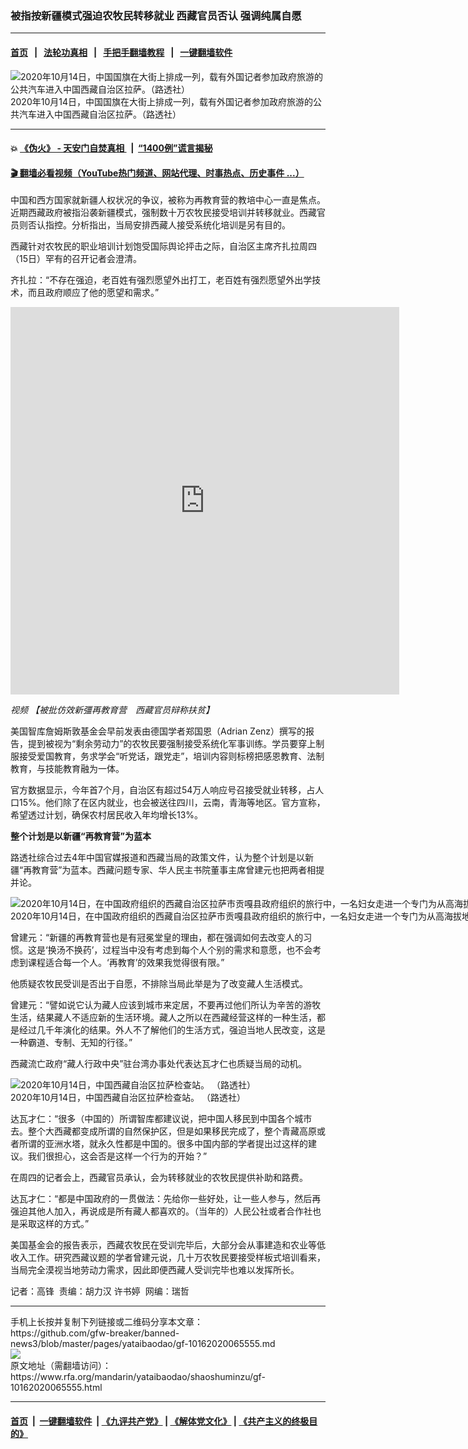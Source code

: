 ### 被指按新疆模式强迫农牧民转移就业    西藏官员否认 强调纯属自愿
------------------------

#### [首页](https://github.com/gfw-breaker/banned-news3/blob/master/README.md) &nbsp;&nbsp;|&nbsp;&nbsp; [法轮功真相](https://github.com/begood0513/basic/blob/master/README.md)  &nbsp;&nbsp;|&nbsp;&nbsp; [手把手翻墙教程](https://github.com/gfw-breaker/guides/wiki)  &nbsp;&nbsp;|&nbsp;&nbsp; [一键翻墙软件](https://github.com/gfw-breaker/nogfw/blob/master/README.md)  



<div id="headerimg">
 <img alt="2020年10月14日，中国国旗在大街上排成一列，载有外国记者参加政府旅游的公共汽车进入中国西藏自治区拉萨。（路透社）" src="https://www.rfa.org/mandarin/yataibaodao/shaoshuminzu/gf-10162020065555.html/2020-10-15T082328Z_704695219_RC2WIJ90RK05_RTRMADP_3_CHINA-TIBET-USA.jpg/@@images/73321e0e-7e6d-45b5-bcc2-02dde971f7eb.jpeg" title="2020年10月14日，中国国旗在大街上排成一列，载有外国记者参加政府旅游的公共汽车进入中国西藏自治区拉萨。（路透社）"/>
 <div id="headerimgcontents">
  <div id="headerimgcaption">
   <span>
    2020年10月14日，中国国旗在大街上排成一列，载有外国记者参加政府旅游的公共汽车进入中国西藏自治区拉萨。（路透社）
   </span>
   <!-- zoomattribute -->
  </div>
  <!-- headerimgcaption -->
 </div>
 <!-- headerimagecontents -->
</div>

<hr/>


#### 💥 [《伪火》 - 天安门自焚真相 ](http://158.247.195.190:10000/videos/blog/weihuo.html)&nbsp; |&nbsp; [“1400例”谎言揭秘  ](http://158.247.195.190:10000/videos/blog/jiexi1400.html)

#### [ 🎬  翻墙必看视频（YouTube热门频道、网站代理、时事热点、历史事件 ...）](https://github.com/gfw-breaker/links/blob/master/banned.md)

<div id="storytext">
 <div>
  <div class="slot_header">
  </div>
 </div>
 <p>
 </p>
 <p>
  中国和西方国家就新疆人权状况的争议，被称为再教育营的教培中心一直是焦点。近期西藏政府被指沿袭新疆模式，强制数十万农牧民接受培训并转移就业。西藏官员则否认指控。分析指出，当局安排西藏人接受系统化培训是另有目的。
 </p>
 <p>
  西藏针对农牧民的职业培训计划饱受国际舆论抨击之际，自治区主席齐扎拉周四（15日）罕有的召开记者会澄清。
 </p>
 <p>
 </p>
 <p>
 </p>
 <p>
  齐扎拉：“不存在强迫，老百姓有强烈愿望外出打工，老百姓有强烈愿望外出学技术，而且政府顺应了他的愿望和需求。”
 </p>
 <p>
 </p>
 <p>
  <iframe frameborder="0" height="620" scrolling="no" src="https://www.facebook.com/plugins/video.php?href=https%3A%2F%2Fwww.facebook.com%2FRFAChinese%2Fvideos%2F383946123016923%2F&amp;show_text=0&amp;width=622" width="622">
  </iframe>
 </p>
 <p>
  <i>
   <span class="hzawbc8m oo9gr5id hnhda86s b2s5l15y o3w64lxj rwim8176 c8b282yb mau55g9w fe6kdd0r ns63r2gh aigsh9s9 nxhoafnm keod5gw0 a8c37x1j rrkovp55 c1et5uql qv66sw1b hpfvmrgz d2edcug0" dir="auto">
    <span class="r8blr3vg l9j0dhe7 stjgntxs ni8dbmo4 a8c37x1j">
     视频
     <span class="hzawbc8m oo9gr5id knj5qynh a3bd9o3v jq4qci2q iv3no6db c8b282yb mau55g9w fe6kdd0r d3f4x2em aigsh9s9 nxhoafnm keod5gw0 a8c37x1j rrkovp55 c1et5uql qv66sw1b hpfvmrgz d2edcug0" dir="auto">
     </span>
    </span>
   </span>
   【被批仿效新彊再教育营　西藏官员辩称扶贫】
  </i>
  <span class="hzawbc8m oo9gr5id hnhda86s b2s5l15y o3w64lxj rwim8176 c8b282yb mau55g9w fe6kdd0r ns63r2gh aigsh9s9 nxhoafnm keod5gw0 a8c37x1j rrkovp55 c1et5uql qv66sw1b hpfvmrgz d2edcug0" dir="auto">
   <span class="r8blr3vg l9j0dhe7 stjgntxs ni8dbmo4 a8c37x1j">
    <span class="hzawbc8m oo9gr5id knj5qynh a3bd9o3v jq4qci2q iv3no6db c8b282yb mau55g9w fe6kdd0r d3f4x2em aigsh9s9 nxhoafnm keod5gw0 a8c37x1j rrkovp55 c1et5uql qv66sw1b hpfvmrgz d2edcug0" dir="auto">
    </span>
   </span>
  </span>
 </p>
 <div class="ii04i59q c1et5uql hcukyx3x oygrvhab cxmmr5t8 kvgmc6g5">
  <div dir="auto" style="text-align: start; ">
  </div>
 </div>
 <p>
 </p>
 <p>
  美国智库詹姆斯敦基金会早前发表由德国学者郑国恩（Adrian Zenz）撰写的报告，提到被视为“剩余劳动力”的农牧民要强制接受系统化军事训练。学员要穿上制服接受爱国教育，务求学会“听党话，跟党走”，培训内容则标榜把感恩教育、法制教育，与技能教育融为一体。
 </p>
 <p>
  官方数据显示，今年首7个月，自治区有超过54万人响应号召接受就业转移，占人口15%。他们除了在区内就业，也会被送往四川，云南，青海等地区。官方宣称，希望透过计划，确保农村居民收入年均增长13%。
 </p>
 <p>
  <b>
   整个计划是以新疆“再教育营”为蓝本
  </b>
 </p>
 <p>
  路透社综合过去4年中国官媒报道和西藏当局的政策文件，认为整个计划是以新疆“再教育营”为蓝本。西藏问题专家、华人民主书院董事主席曾建元也把两者相提并论。
 </p>
 <p>
 </p>
 <p>
  <div class="image-inline captioned" style="width:1500px;">
   <div style="width:1500px;">
    <img alt="2020年10月14日，在中国政府组织的西藏自治区拉萨市贡嘎县政府组织的旅行中，一名妇女走进一个专门为从高海拔地区搬迁而来的藏人村庄，这是当局称之为扶贫计划的一部分。（路透社）" src="https://www.rfa.org/mandarin/yataibaodao/shaoshuminzu/gf-10162020065555.html/2020-10-15T082313Z_89909559_RC2WIJ9VMUQO_RTRMADP_3_CHINA-TIBET-USA.jpg" title="2020年10月14日，在中国政府组织的西藏自治区拉萨市贡嘎县政府组织的旅行中，一名妇女走进一个专门为从高海拔地区搬迁而来的藏人村庄，这是当局称之为扶贫计划的一部分。（路透社）"/>
   </div>
   <div class="image-caption">
    <span style="width:1500px;">
     2020年10月14日，在中国政府组织的西藏自治区拉萨市贡嘎县政府组织的旅行中，一名妇女走进一个专门为从高海拔地区搬迁而来的藏人村庄，这是当局称之为扶贫计划的一部分。（路透社）
    </span>
    <span class="copyright">
    </span>
   </div>
  </div>
 </p>
 <p>
  曾建元：“新疆的再教育营也是有冠冕堂皇的理由，都在强调如何去改变人的习惯。这是‘换汤不换药’，过程当中没有考虑到每个人个别的需求和意愿，也不会考虑到课程适合每一个人。‘再教育’的效果我觉得很有限。”
 </p>
 <p>
  他质疑农牧民受训是否出于自愿，不排除当局此举是为了改变藏人生活模式。
 </p>
 <p>
  曾建元：“譬如说它认为藏人应该到城市来定居，不要再过他们所认为辛苦的游牧生活，结果藏人不适应新的生活环境。藏人之所以在西藏经营这样的一种生活，都是经过几千年演化的结果。外人不了解他们的生活方式，强迫当地人民改变，这是一种霸道、专制、无知的行径。”
 </p>
 <p>
  西藏流亡政府“藏人行政中央”驻台湾办事处代表达瓦才仁也质疑当局的动机。
 </p>
 <p>
 </p>
 <p>
  <div class="image-inline captioned" style="width:1500px;">
   <div style="width:1500px;">
    <img alt="2020年10月14日，中国西藏自治区拉萨检查站。 （路透社）" src="https://www.rfa.org/mandarin/yataibaodao/shaoshuminzu/gf-10162020065555.html/2020-10-15T082305Z_1532513190_RC2WIJ9W1AW7_RTRMADP_3_CHINA-TIBET-USA.jpg" title="2020年10月14日，中国西藏自治区拉萨检查站。 （路透社）"/>
   </div>
   <div class="image-caption">
    <span style="width:1500px;">
     2020年10月14日，中国西藏自治区拉萨检查站。 （路透社）
    </span>
    <span class="copyright">
    </span>
   </div>
  </div>
 </p>
 <p>
  达瓦才仁：“很多（中国的）所谓智库都建议说，把中国人移民到中国各个城市去。整个大西藏都变成所谓的自然保护区，但是如果移民完成了，整个青藏高原或者所谓的亚洲水塔，就永久性都是中国的。很多中国内部的学者提出过这样的建议。我们很担心，这会否是这样一个行为的开始？”
 </p>
 <p>
  在周四的记者会上，西藏官员承认，会为转移就业的农牧民提供补助和路费。
 </p>
 <p>
  达瓦才仁：“都是中国政府的一贯做法：先给你一些好处，让一些人参与，然后再强迫其他人加入，再说成是所有藏人都喜欢的。（当年的）人民公社或者合作社也是采取这样的方式。”
 </p>
 <p>
  美国基金会的报告表示，西藏农牧民在受训完毕后，大部分会从事建造和农业等低收入工作。研究西藏议题的学者曾建元说，几十万农牧民要接受样板式培训看来，当局完全漠视当地劳动力需求，因此即便西藏人受训完毕也难以发挥所长。
 </p>
 <p>
 </p>
 <p>
  记者：高锋  责编：胡力汉 许书婷  网编：瑞哲
 </p>
</div>

<hr/>
手机上长按并复制下列链接或二维码分享本文章：<br/>
https://github.com/gfw-breaker/banned-news3/blob/master/pages/yataibaodao/gf-10162020065555.md <br/>
<a href='https://github.com/gfw-breaker/banned-news3/blob/master/pages/yataibaodao/gf-10162020065555.md'><img src='https://github.com/gfw-breaker/banned-news3/blob/master/pages/yataibaodao/gf-10162020065555.md.png'/></a> <br/>
原文地址（需翻墙访问）：https://www.rfa.org/mandarin/yataibaodao/shaoshuminzu/gf-10162020065555.html


------------------------
#### [首页](https://github.com/gfw-breaker/banned-news3/blob/master/README.md) &nbsp;|&nbsp; [一键翻墙软件](https://github.com/gfw-breaker/nogfw/blob/master/README.md) &nbsp;| [《九评共产党》](https://github.com/gfw-breaker/9ping.md/blob/master/README.md#九评之一评共产党是什么) | [《解体党文化》](https://github.com/gfw-breaker/jtdwh.md/blob/master/README.md) | [《共产主义的终极目的》](https://github.com/gfw-breaker/gczydzjmd.md/blob/master/README.md)


<img src='http://gfw-breaker.win/banned-news3/pages/yataibaodao/gf-10162020065555.md' width='0px' height='0px'/>